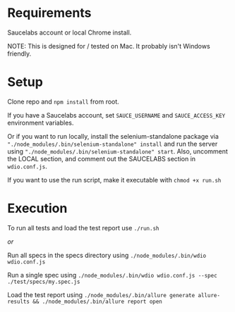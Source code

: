 # Requirements

Saucelabs account or local Chrome install.

NOTE: This is designed for / tested on Mac.  It probably isn't Windows friendly.

# Setup

Clone repo and `npm install` from root.

If you have a Saucelabs account, set `SAUCE_USERNAME` and `SAUCE_ACCESS_KEY` environment variables.

Or if you want to run locally, install the selenium-standalone package via `"./node_modules/.bin/selenium-standalone" install`
and run the server using `"./node_modules/.bin/selenium-standalone" start`.  Also, uncomment the LOCAL section, and comment out the SAUCELABS section in `wdio.conf.js`.

If you want to use the run script, make it executable with `chmod +x run.sh`


# Execution

To run all tests and load the test report use `./run.sh`

_or_

Run all specs in the specs directory using `./node_modules/.bin/wdio wdio.conf.js`

Run a single spec using `./node_modules/.bin/wdio wdio.conf.js --spec ./test/specs/my.spec.js`

Load the test report using `./node_modules/.bin/allure generate allure-results && ./node_modules/.bin/allure report open`